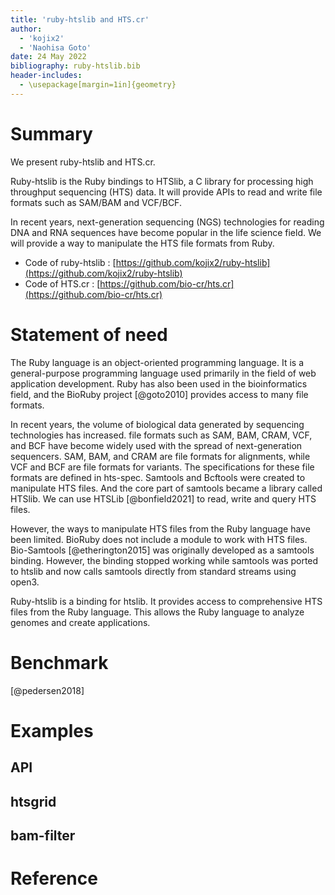 ```yaml
---
title: 'ruby-htslib and HTS.cr'
author:
  - 'kojix2'
  - 'Naohisa Goto'
date: 24 May 2022
bibliography: ruby-htslib.bib
header-includes:
  - \usepackage[margin=1in]{geometry}
---
```


# Summary

We present ruby-htslib and HTS.cr.

Ruby-htslib is the Ruby bindings to HTSlib, a C library for processing high throughput sequencing (HTS) data. It will provide APIs to read and write file formats such as SAM/BAM and VCF/BCF.

In recent years, next-generation sequencing (NGS) technologies for reading DNA and RNA sequences have become popular in the life science field. We will provide a way to manipulate the HTS file formats from Ruby.

* Code of ruby-htslib : [https://github.com/kojix2/ruby-htslib](https://github.com/kojix2/ruby-htslib)
* Code of HTS.cr : [https://github.com/bio-cr/hts.cr](https://github.com/bio-cr/hts.cr)

# Statement of need

The Ruby language is an object-oriented programming language. It is a general-purpose programming language used primarily in the field of web application development. Ruby has also been used in the bioinformatics field, and the BioRuby project [@goto2010] provides access to many file formats.

In recent years, the volume of biological data generated by sequencing technologies has increased. file formats such as SAM, BAM, CRAM, VCF, and BCF have become widely used with the spread of next-generation sequencers. SAM, BAM, and CRAM are file formats for alignments, while VCF and BCF are file formats for variants. The specifications for these file formats are defined in hts-spec. Samtools and Bcftools were created to manipulate HTS files. And the core part of samtools became a library called HTSlib. We can use HTSLib [@bonfield2021] to read, write and query HTS files.

However, the ways to manipulate HTS files from the Ruby language have been limited. BioRuby does not include a module to work with HTS files. Bio-Samtools [@etherington2015] was originally developed as a samtools binding. However, the binding stopped working while samtools was ported to htslib and now calls samtools directly from standard streams using open3.

Ruby-htslib is a binding for htslib. It provides access to comprehensive HTS files from the Ruby language. This allows the Ruby language to analyze genomes and create applications. 

# Benchmark

[@pedersen2018]

# Examples

## API

## htsgrid

## bam-filter

# Reference
